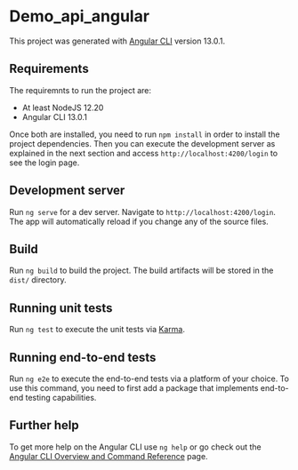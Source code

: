 # Demo_api_angular

This project was generated with [Angular CLI](https://github.com/angular/angular-cli) version 13.0.1.

## Requirements

The requiremnts to run the project are:

- At least NodeJS 12.20
- Angular CLI 13.0.1

Once both are installed, you need to run `npm install` in order to install the project dependencies. Then you can execute the development server as explained in the next section and access `http://localhost:4200/login` to see the login page.

## Development server

Run `ng serve` for a dev server. Navigate to `http://localhost:4200/login`. The app will automatically reload if you change any of the source files.

## Build

Run `ng build` to build the project. The build artifacts will be stored in the `dist/` directory.

## Running unit tests

Run `ng test` to execute the unit tests via [Karma](https://karma-runner.github.io).

## Running end-to-end tests

Run `ng e2e` to execute the end-to-end tests via a platform of your choice. To use this command, you need to first add a package that implements end-to-end testing capabilities.

## Further help

To get more help on the Angular CLI use `ng help` or go check out the [Angular CLI Overview and Command Reference](https://angular.io/cli) page.
